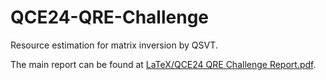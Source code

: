 # QCE24-QRE-Challenge
Resource estimation for matrix inversion by QSVT.

The main report can be found at [LaTeX/QCE24 QRE Challenge Report.pdf](https://github.com/Walden-Killick/QCE24-QRE-Challenge/blob/main/LaTeX/QCE24%20QRE%20Challenge%20Report.pdf).
